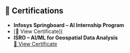 ## 🏅 Certifications

- **Infosys Springboard – AI Internship Program**
- [📄 View Certificate]( 
- **ISRO – AI/ML for Geospatial Data Analysis**  
 [📄 View Certificate](https://github.com/SaymaMulla27/Certificates/raw/main/AIMLGeodata%20Analysis%20ISRO.pdf)
